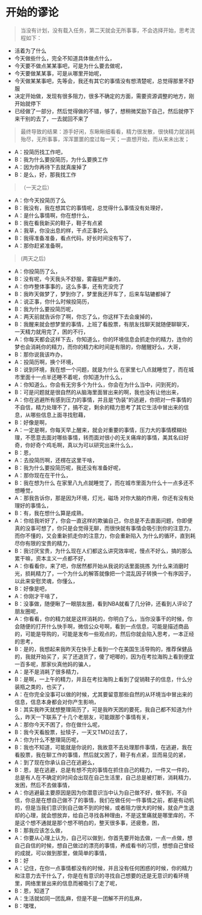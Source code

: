 # 开始的谬论



> 当没有计划，没有载入任务，第二天就会无所事事，不会选择开始，思考流程如下：

* 活着为了什么
* 今天做些什么，完全不知道具体做点什么，
* 今天要不做点某某事吧，可是为什么要去做呢，
* 今天要做某某事，可是从哪里开始呢，
* 今天做某某事吧，先等会，我还有其它的事情没有想清楚呢，总觉得那里不舒服
* 决定开始做，发现有很多阻力，很多不确定的方面，需要资源调整的地方，刚开始就停下
* 已经做了一部分，然后觉得做的不错，够了，想稍微奖励下自己，然后就停下来干别的去了，一去就回不来了

> 最终导致的结果：游手好闲，东瞅瞅细看看，精力很发散，很快精力就消耗殆尽，无所事事，浑浑噩噩的度过每一天；一直想开始，而从来未出发；

* A：投简历找工作吧，
* B：我为什么要投简历，为什么要换工作
* A：因为你再待下去就真废掉了
* B：是么，好，那我找工作

> （一天之后）

* A：你今天投简历了么
* B：我没有，我在想其它的事情呢，总觉得什么事情没有处理好，
* A：是什么事情啊，你在想什么，
* B：我在看我新买的鞋子，鞋子有点紧
* A：我草，你没出息的样，干点正事好么
* B：我得准备准备，看点代码，好长时间没有写了，
* A：那你赶紧准备啊，

> \(两天之后\)

* A：你投简历了么，
* B：没有呢，今天我头不舒服，雾霾挺严重的，
* A：你咋整体事事的，这么多事，还有完没完了
* B：我昨天做梦了，梦到你了，梦里我还开车了，后来车轱辘都掉了
* A：说正事，你什么时候投简历，
* B：我为什么要投简历呢，
* A：两天前就告诉你了啊，你忘了么，你这样下去会废掉的，
* B：我醒来就会想梦里的事情，上班了看股票，有朋友找聊天就随便聊聊天，一天精力就用完了，困的不行，
* A：你每天都会这样下去，你知道么，你的环境信息会抓走你的精力，连你的梦也会消耗你的精力，而你的精力和时间是有限的，你醒醒好么，大哥，
* B：那你说我该咋办，
* A：投简历啊，换个环境，
* B：说到环境，我在想一个问题，就是为什么 在家里七八点就睡觉了，而在城市里面十一点半还睡不着呢，你知道为什么么，
* A：你知道么，你会有无穷多个为什么，你会在为什么当中，问到死的，
* B：可是问题就是很自然的从脑海里面冒出来的啊，我也没有让他出来，
* A：你在逃避所有感到压力的事情，并且是“伪装”的逃避，你把对一件事情的不自信，精力处理不了，搞不定，剩余的精力思考了其它生活中冒出来的信息，从哪些信息上面寻找慰藉，
* B：好像是啊，
* A：一定是啊，你每天早上醒来，就会对重要的事情，压力大的事情模糊处理，不愿意去面对哪些事情，转而面对很小的无关痛痒的事情，美其名曰好奇，你好奇个鸡毛啊，真以为可以研究出来什么么，
* B：恩，
* A：去投简历啊，还楞在这里干啥，
* B：我为什么要投简历呢，我还没有准备好呢，
* A：那你现在在干什么，
* B：我在想为什么 在家里八九点就睡觉了，而在城市里面为什么十一点多还不想睡觉，
* A：那我告诉你，那是因为环境，灯光，磁场 对你大脑的作用，你还有没有处理好的事情么，
* B：有，我在想什么算是成熟，
* A：你给我听好了，你会一直这样的欺骗自己，你总是不去直面问题，你即便真的没事可想了，你只是会觉得无聊，而很快就有事情会吸引到你的注意力，而你不懂的，又会重新抓走你的注意力，你会重新陷入 为什么的循环，直到耗尽你有限的宝贵的精力，
* B：我讨厌宝贵，为什么现在人们都这么讲究效率呢，慢点不好么，搞的那么累干嘛，资本主义一点都不好，
* A：你看看你，来了吧，你居然都开始从我说的话里面挑拣 为什么来消磨时光，损耗精力了，一个为什么的解答就像把一个混乱因子转换一个有序因子，以此来安慰灵魂，你懂么，
* B：好像是吧，
* A：你刚才干啥了，
* B：没事做，随便瞅了一眼朋友圈，看到NBA就看了几分钟，还看到人评论了朋友圈呢，
* A：你看看，你的精力就是这样消耗的，你明白了么，当你没事干的时候，你会随便的打开什么快手啊，微信公众号啊，看到一点信息，可能是描述商品的，可能是导购的，可能是发布一些观点的，然后你就会陷入思考，一本正经的思考，
* B：是的，我想起来我昨天在快手上看到一个在美国生活导购的，推荐保健品的，我就开始买了，买了还退货了，傻了吧唧的，因为在考拉海购上看到便宜一百多呢，那家伙真他妈的骗人，
* A：是不是消耗了很多精力，
* B：是啊，一上午的精力，并且在考拉海购上看到了促销鞋子的信息，什么分装瓶之类的，也买了，
* A：在你完全没事可以做的时候，尤其要留意那些自然的从环境当中冒出来的信息，信息本身都会对你产生影响，
* B：其实我昨天就想整理简历了，可是我昨天困的要死，我自己都不知道为什么，昨天一下联系了十几个老朋友，可能跟那个事情有关，
* A：那你今天不困了，你在做什么呢，
* B：我今天看股票，扯犊子，一天又TMD过去了，
* A：你为什么不整理简历呢，
* B：我也不知道，可能就是你说的，我故意不去处理那件事情，在逃避，我在看股票，我在聊工作的事情，然后就又困了，鞋子有点紧，显而易见的紧，
* A：到了现在你承认自己在逃避么，
* B：恩，是在逃避，总是有想不完的事情在抓住自己的精力，一件又一件的，总是有人在不确定的时间会出现在自己生活里，自己总是被打断，消耗精力，发困，然后不去做事情，
* A：你逃避最主要原因是因为你潜意识当中认为自己做不好，做不到，不自信，你总是在想自己做不了的事情，我们在做任何一件事情之前，都是有动机的，但是当我们意识到自己做不到的时候，或者阻力很大的时候，就会产生退却的心理，就会想放弃，给自己寻找各种理由，不是这里痛就是哪里痒的，不是这个想不通就是那个想不明白的，整天很多事，还疲惫，困，
* B：那我应该怎么做，
* A：你要从心理上认为，自己可以做到，你首先要开始去做，一点一点做，想自己自信的时候，想自己做过的漂亮的事情，养成看书的习惯，想想自己曾经的成就，可以做到那里，做简单的事情，
* B：好
* A：记住，在你一点事情都没有的时候，并且没有任何困惑的时候，你的精力和注意力去干什么了，你是在有意识的寻找自己想要的还是无意识的看环境里，网络里冒出来的信息而被吸引了走了呢，
* B：恩，知道了
* A：生活就如同一团乱麻，但是不是一团解不开的乱麻，
* B：嘿嘿，

